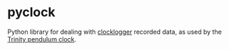 # pyclock

Python library for dealing with
[clocklogger](https://github.com/ricklupton/clocklogger) recorded data, as used
by the [Trinity pendulum clock](http://trin-hosts.trin.cam.ac.uk/clock).
